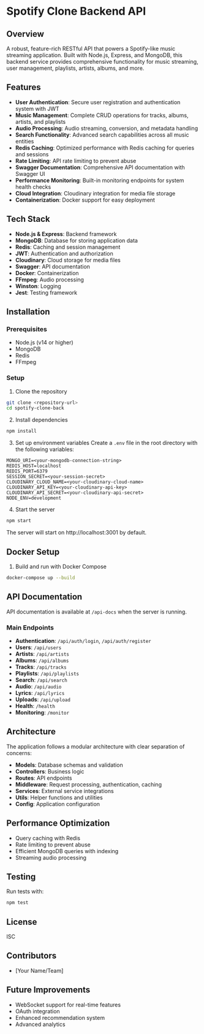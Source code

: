 # Spotify Clone Backend API

## Overview

A robust, feature-rich RESTful API that powers a Spotify-like music streaming application. Built with Node.js, Express, and MongoDB, this backend service provides comprehensive functionality for music streaming, user management, playlists, artists, albums, and more.

## Features

- **User Authentication**: Secure user registration and authentication system with JWT
- **Music Management**: Complete CRUD operations for tracks, albums, artists, and playlists
- **Audio Processing**: Audio streaming, conversion, and metadata handling
- **Search Functionality**: Advanced search capabilities across all music entities
- **Redis Caching**: Optimized performance with Redis caching for queries and sessions
- **Rate Limiting**: API rate limiting to prevent abuse
- **Swagger Documentation**: Comprehensive API documentation with Swagger UI
- **Performance Monitoring**: Built-in monitoring endpoints for system health checks
- **Cloud Integration**: Cloudinary integration for media file storage
- **Containerization**: Docker support for easy deployment

## Tech Stack

- **Node.js & Express**: Backend framework
- **MongoDB**: Database for storing application data
- **Redis**: Caching and session management
- **JWT**: Authentication and authorization
- **Cloudinary**: Cloud storage for media files
- **Swagger**: API documentation
- **Docker**: Containerization
- **FFmpeg**: Audio processing
- **Winston**: Logging
- **Jest**: Testing framework

## Installation

### Prerequisites

- Node.js (v14 or higher)
- MongoDB
- Redis
- FFmpeg

### Setup

1. Clone the repository
```bash
git clone <repository-url>
cd spotify-clone-back
```

2. Install dependencies
```bash
npm install
```

3. Set up environment variables
Create a `.env` file in the root directory with the following variables:
```
MONGO_URI=<your-mongodb-connection-string>
REDIS_HOST=localhost
REDIS_PORT=6379
SESSION_SECRET=<your-session-secret>
CLOUDINARY_CLOUD_NAME=<your-cloudinary-cloud-name>
CLOUDINARY_API_KEY=<your-cloudinary-api-key>
CLOUDINARY_API_SECRET=<your-cloudinary-api-secret>
NODE_ENV=development
```

4. Start the server
```bash
npm start
```

The server will start on http://localhost:3001 by default.

## Docker Setup

1. Build and run with Docker Compose
```bash
docker-compose up --build
```

## API Documentation

API documentation is available at `/api-docs` when the server is running.

### Main Endpoints

- **Authentication**: `/api/auth/login`, `/api/auth/register`
- **Users**: `/api/users`
- **Artists**: `/api/artists`
- **Albums**: `/api/albums`
- **Tracks**: `/api/tracks`
- **Playlists**: `/api/playlists`
- **Search**: `/api/search`
- **Audio**: `/api/audio`
- **Lyrics**: `/api/lyrics`
- **Uploads**: `/api/upload`
- **Health**: `/health`
- **Monitoring**: `/monitor`

## Architecture

The application follows a modular architecture with clear separation of concerns:

- **Models**: Database schemas and validation
- **Controllers**: Business logic
- **Routes**: API endpoints
- **Middleware**: Request processing, authentication, caching
- **Services**: External service integrations
- **Utils**: Helper functions and utilities
- **Config**: Application configuration

## Performance Optimization

- Query caching with Redis
- Rate limiting to prevent abuse
- Efficient MongoDB queries with indexing
- Streaming audio processing

## Testing

Run tests with:
```bash
npm test
```

## License

ISC

## Contributors

- [Your Name/Team]

## Future Improvements

- WebSocket support for real-time features
- OAuth integration
- Enhanced recommendation system
- Advanced analytics 